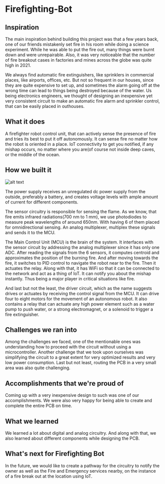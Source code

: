 # Firefighting-Bot

## Inspiration
The main inspiration behind building this project was that a few years back, one of our friends mistakenly set fire in his room while doing a science experiment. While he was able to put the fire out, many things were burnt down and were unrepairable.  Also, it was very noticeable that the number of fire breakout cases in factories and mines across the globe was quite high in 2021. 

We always find automatic fire extinguishers, like sprinklers in commercial places, like airports, offices, etc. But not so frequent in our houses, since they are quite expensive to set up, and sometimes the alarm going off at the wrong time can lead to things being destroyed because of the water. Us being electronics engineers, we thought of designing an inexpensive yet very consistent circuit to make an automatic fire alarm and sprinkler control, that can be easily placed in outhouses. 

## What it does
A firefighter robot control unit, that can actively sense the presence of fire and tries its best to put it off autonomously. It can sense fire no matter how the robot is oriented in a place. 
IoT connectivity to get you notified, if any mishap occurs, no matter where you are(of course not inside deep caves, or the middle of the ocean. 

## How we built it
![alt text](https://media.discordapp.net/attachments/792856016340910083/889024692495745044/Screenshot_2493.png?width=760&height=427)

The power supply receives an unregulated dc power supply from the outside, preferably a battery, and creates voltage levels with ample amount of current for different components. 

The sensor circuitry is responsible for sensing the flame. As we know, that fire emits infrared radiations(700 nm to 1 mm), we use photodiodes to measure peak wavelengths of around 650nm. With having 6 of them placed for omnidirectional sensing. An analog multiplexer, multiplex these signals and sends it to the MCU.

The Main Control Unit (MCU) is the brain of the system. It interfaces with the sensor circuit by addressing the analog multiplexer since it has only one ADC. After reading the signals from the 6 sensors, it computes centroid and approximates the position of the burning fire. And after moving towards the fire, it switches to PID control to navigate the robot near to the fire. Then it actuates the relay. 
Along with that, it has WiFi so that it can be connected to the network and act as a thing of IoT. It can notify you about the mishap instantly. Thus being a major player in critical situations like fire.

And last but not the least, the driver circuit, which as the name suggests drives or actuates by receiving the control signal from the MCU. It can drive four to eight motors for the movement of an autonomous robot. It also contains a relay that can actuate any high power element such as a water pump to push water, or a strong electromagnet, or a solenoid to trigger a fire extinguisher.

## Challenges we ran into
Among the challenges we faced, one of the mentionable ones was understanding how to proceed with the circuit without using a microcontroller. Another challenge that we took upon ourselves was simplifying the circuit to a great extent for very optimized results and very low power consumption. Last but not least, routing the PCB in a very small area was also quite challenging.

## Accomplishments that we're proud of
Coming up with a very inexpensive design to such was one of our accomplishments. We were also very happy for being able to create and complete the entire PCB on time.  

## What we learned
We learned a lot about digital and analog circuitry. And along with that, we also learned about different components while designing the PCB. 

## What's next for Firefighting Bot
In the future, we would like to create a pathway for the circuitry to notify the owner as well as the Fire and Emergency services nearby, on the instance of a fire break out at the location using IoT.
